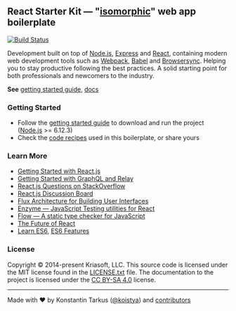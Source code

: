 ## React Starter Kit — "[isomorphic](http://nerds.airbnb.com/isomorphic-javascript-future-web-apps/)" web app boilerplate

[![Build Status](https://travis-ci.org/rodeyseijkens/react-starter-kit.svg?branch=master)](https://travis-ci.org/rodeyseijkens/react-starter-kit)

Development built on top of [Node.js](https://nodejs.org/),
[Express](http://expressjs.com/) and [React](https://facebook.github.io/react/),
containing modern web development tools such as [Webpack](http://webpack.github.io/),
[Babel](http://babeljs.io/) and [Browsersync](http://www.browsersync.io/). Helping you to stay
productive following the best practices. A solid starting point for both professionals
and newcomers to the industry.

**See** [getting started guide](./docs/getting-started.md), [docs](./docs)

### Getting Started

* Follow the [getting started guide](./docs/getting-started.md) to download and run the project
  ([Node.js](https://nodejs.org/) >= 6.12.3)
* Check the [code recipes](./docs/recipes) used in this boilerplate, or share yours

### Learn More

* [Getting Started with React.js](http://facebook.github.io/react/)
* [Getting Started with GraphQL and Relay](https://quip.com/oLxzA1gTsJsE)
* [React.js Questions on StackOverflow](http://stackoverflow.com/questions/tagged/reactjs)
* [React.js Discussion Board](https://discuss.reactjs.org/)
* [Flux Architecture for Building User Interfaces](http://facebook.github.io/flux/)
* [Enzyme — JavaScript Testing utilities for React](http://airbnb.io/enzyme/)
* [Flow — A static type checker for JavaScript](http://flowtype.org/)
* [The Future of React](https://github.com/reactjs/react-future)
* [Learn ES6](https://babeljs.io/docs/learn-es6/), [ES6 Features](https://github.com/lukehoban/es6features#readme)

### License

Copyright © 2014-present Kriasoft, LLC. This source code is licensed under the MIT
license found in the [LICENSE.txt](https://github.com/kriasoft/react-starter-kit/blob/master/LICENSE.txt)
file. The documentation to the project is licensed under the
[CC BY-SA 4.0](http://creativecommons.org/licenses/by-sa/4.0/) license.

---

Made with ♥ by Konstantin Tarkus ([@koistya](https://twitter.com/koistya)) and [contributors](https://github.com/kriasoft/react-starter-kit/graphs/contributors)
